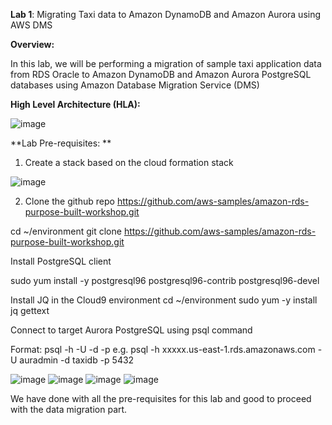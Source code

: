 **Lab 1**: Migrating Taxi data to Amazon DynamoDB and Amazon Aurora using AWS DMS

**Overview:**


In this lab, we will be performing a migration of sample taxi application data from RDS Oracle to Amazon DynamoDB and Amazon Aurora PostgreSQL databases using Amazon Database Migration Service (DMS)

**High Level Architecture (HLA):**

![image](https://github.com/prashantlangade306/12weeksawschallenge/assets/57378421/ba36bad4-8c63-4a54-a0b8-e3045ec749dd)

**Lab Pre-requisites:
**

1. Create a stack based on the cloud formation stack 

![image](https://github.com/prashantlangade306/12weeksawschallenge/assets/57378421/81adb042-c992-4cc2-8f1a-d96b5c8ffdcc)

2. Clone the github repo https://github.com/aws-samples/amazon-rds-purpose-built-workshop.git

  cd ~/environment
  git clone https://github.com/aws-samples/amazon-rds-purpose-built-workshop.git

  Install PostgreSQL client
  
  sudo yum install -y postgresql96 postgresql96-contrib postgresql96-devel 

  Install JQ in the Cloud9 environment
  cd ~/environment
  sudo yum -y install jq gettext

  Connect to target Aurora PostgreSQL using psql command 

  Format: 
  psql -h <Host Name> -U <Username> -d <Database Name> -p <Port>
  e.g. psql -h xxxxx.us-east-1.rds.amazonaws.com -U auradmin -d taxidb -p 5432

  ![image](https://github.com/prashantlangade306/12weeksawschallenge/assets/57378421/6e644e8e-e444-44a7-8a59-1b153d9910ee)
  ![image](https://github.com/prashantlangade306/12weeksawschallenge/assets/57378421/b4d05244-1360-4faf-8103-0876bde10d03)
  ![image](https://github.com/prashantlangade306/12weeksawschallenge/assets/57378421/796dcb91-aac4-4b32-81c5-172522155196)
  ![image](https://github.com/prashantlangade306/12weeksawschallenge/assets/57378421/4a5ae789-a4e2-44ef-ac3a-191ee531baf1)


We have done with all the pre-requisites for this lab and good to proceed with the data migration part.
   
